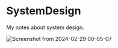 # SystemDesign
My notes about system design.

![Screenshot from 2024-02-29 00-05-07](https://github.com/zackahr/SystemDesign/assets/138884943/a087dc77-57e2-481f-ad3d-7258e911df30)
